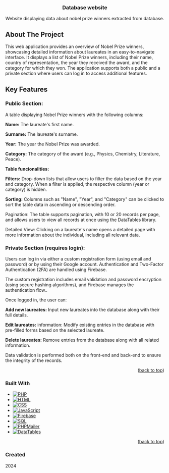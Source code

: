 <a id="readme-top"></a>

<!-- HEADER -->
<div align="center">
  <h3 align="center">Database website</h1>
  <p align="center">
    Website displaying data about nobel prize winners extracted from database.
  </p>
</div>

<!-- ABOUT THE PROJECT -->
## About The Project

This web application provides an overview of Nobel Prize winners, showcasing detailed information about laureates in an easy-to-navigate interface.
It displays a list of Nobel Prize winners, including their name, country of representation, the year they received the award, and the category for which they won.
The application supports both a public and a private section where users can log in to access additional features.

## Key Features
### Public Section:
A table displaying Nobel Prize winners with the following columns:

**Name:** The laureate's first name.

**Surname:** The laureate's surname.

**Year:** The year the Nobel Prize was awarded.

**Category:** The category of the award (e.g., Physics, Chemistry, Literature, Peace).

**Table funcionalities:**

**Filters:** Drop-down lists that allow users to filter the data based on the year and category. When a filter is applied, the respective column (year or category) is hidden.

**Sorting:** Columns such as "Name", "Year", and "Category" can be clicked to sort the table data in ascending or descending order.

Pagination: The table supports pagination, with 10 or 20 records per page, and allows users to view all records at once using the DataTables library.

Detailed View: Clicking on a laureate's name opens a detailed page with more information about the individual, including all relevant data.

### Private Section (requires login):
Users can log in via either a custom registration form (using email and password) or by using their Google account.
Authentication and Two-Factor Authentication (2FA) are handled using Firebase.

The custom registration includes email validation and password encryption (using secure hashing algorithms),
and Firebase manages the authentication flow..

Once logged in, the user can:

**Add new laureates:** Input new laureates into the database along with their full details.

**Edit laureates:** information: Modify existing entries in the database with pre-filled forms based on the selected laureate.

**Delete laureates:** Remove entries from the database along with all related information.

Data validation is performed both on the front-end and back-end to ensure the integrity of the records.

<p align="right">(<a href="#readme-top">back to top</a>)</p>

<!-- TOOLS -->
### Built With

* [![PHP][PHP.com]][PHP-url]
* [![HTML][HTML.com]][HTML-url]
* [![CSS][CSS.com]][CSS-url]
* [![JavaScript][JS.com]][JS-url]
* [![Firebase][Firebase.com]][Firebase-url]
* [![SQL][SQL.com]][SQL-url]
* [![PHPMailer][PHPMailer.com]][PHPMailer-url]
* [![DataTables][DataTables.com]][DataTables-url]

<p align="right">(<a href="#readme-top">back to top</a>)</p>

<!-- LINKS -->
[HTML.com]: https://img.shields.io/badge/HTML-E34F26?style=for-the-badge&logo=html5&logoColor=white
[HTML-url]: https://developer.mozilla.org/en-US/docs/Web/HTML
[CSS.com]: https://img.shields.io/badge/CSS-1572B6?style=for-the-badge&logo=css3&logoColor=white
[CSS-url]: https://developer.mozilla.org/en-US/docs/Web/CSS
[JS.com]: https://img.shields.io/badge/JavaScript-F7DF1E?style=for-the-badge&logo=javascript&logoColor=black
[JS-url]: https://developer.mozilla.org/en-US/docs/Web/JavaScript
[PHP.com]: https://img.shields.io/badge/PHP-777BB4?style=for-the-badge&logo=php&logoColor=white
[PHP-url]: https://www.php.net/
[SQL.com]: https://img.shields.io/badge/SQL-006B3F?style=for-the-badge&logo=sql&logoColor=white
[SQL-url]: https://www.mysql.com/
[DataTables.com]: https://img.shields.io/badge/DataTables-1A82FF?style=for-the-badge&logo=datatables&logoColor=white
[DataTables-url]: https://datatables.net/
[PHPMailer.com]: https://img.shields.io/badge/PHPMailer-91C6D6?style=for-the-badge&logo=php&logoColor=white
[PHPMailer-url]: https://github.com/PHPMailer/PHPMailer
[Firebase.com]: https://img.shields.io/badge/Firebase-FFCA28?style=for-the-badge&logo=firebase&logoColor=black
[Firebase-url]: https://firebase.google.com/

### Created
2024
